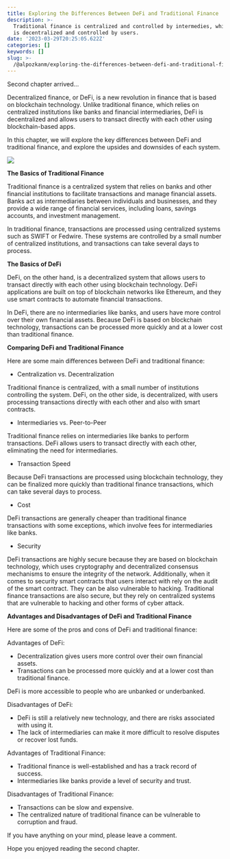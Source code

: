 ```yaml
---
title: Exploring the Differences Between DeFi and Traditional Finance
description: >-
  Traditional finance is centralized and controlled by intermedies, while DeFi
  is decentralized and controlled by users.
date: '2023-03-29T20:25:05.622Z'
categories: []
keywords: []
slug: >-
  /@alpozkanm/exploring-the-differences-between-defi-and-traditional-finance-22e9c8edf0ae
---
```


Second chapter arrived...

Decentralized finance, or DeFi, is a new revolution in finance that is based on blockchain technology. Unlike traditional finance, which relies on centralized institutions like banks and financial intermediaries, DeFi is decentralized and allows users to transact directly with each other using blockchain-based apps.

In this chapter, we will explore the key differences between DeFi and traditional finance, and explore the upsides and downsides of each system.

![](/Users/alpozkan/Documents/nodeprojects/posts/md_1694207836573/img/1__1IUSdP40jRudvW5e1HmM3Q.jpeg)

**The Basics of Traditional Finance**

Traditional finance is a centralized system that relies on banks and other financial institutions to facilitate transactions and manage financial assets. Banks act as intermediaries between individuals and businesses, and they provide a wide range of financial services, including loans, savings accounts, and investment management.

In traditional finance, transactions are processed using centralized systems such as SWIFT or Fedwire. These systems are controlled by a small number of centralized institutions, and transactions can take several days to process.

**The Basics of DeFi**

DeFi, on the other hand, is a decentralized system that allows users to transact directly with each other using blockchain technology. DeFi applications are built on top of blockchain networks like Ethereum, and they use smart contracts to automate financial transactions.

In DeFi, there are no intermediaries like banks, and users have more control over their own financial assets. Because DeFi is based on blockchain technology, transactions can be processed more quickly and at a lower cost than traditional finance.

**Comparing DeFi and Traditional Finance**

Here are some main differences between DeFi and traditional finance:

*   Centralization vs. Decentralization

Traditional finance is centralized, with a small number of institutions controlling the system. DeFi, on the other side, is decentralized, with users processing transactions directly with each other and also with smart contracts.

*   Intermediaries vs. Peer-to-Peer

Traditional finance relies on intermediaries like banks to perform transactions. DeFi allows users to transact directly with each other, eliminating the need for intermediaries.

*   Transaction Speed

Because DeFi transactions are processed using blockchain technology, they can be finalized more quickly than traditional finance transactions, which can take several days to process.

*   Cost

DeFi transactions are generally cheaper than traditional finance transactions with some exceptions, which involve fees for intermediaries like banks.

*   Security

DeFi transactions are highly secure because they are based on blockchain technology, which uses cryptography and decentralized consensus mechanisms to ensure the integrity of the network. Additionally, when it comes to security smart contracts that users interact with rely on the audit of the smart contract. They can be also vulnerable to hacking. Traditional finance transactions are also secure, but they rely on centralized systems that are vulnerable to hacking and other forms of cyber attack.

**Advantages and Disadvantages of DeFi and Traditional Finance**

Here are some of the pros and cons of DeFi and traditional finance:

Advantages of DeFi:

*   Decentralization gives users more control over their own financial assets.
*   Transactions can be processed more quickly and at a lower cost than traditional finance.

DeFi is more accessible to people who are unbanked or underbanked.

Disadvantages of DeFi:

*   DeFi is still a relatively new technology, and there are risks associated with using it.
*   The lack of intermediaries can make it more difficult to resolve disputes or recover lost funds.

Advantages of Traditional Finance:

*   Traditional finance is well-established and has a track record of success.
*   Intermediaries like banks provide a level of security and trust.

Disadvantages of Traditional Finance:

*   Transactions can be slow and expensive.
*   The centralized nature of traditional finance can be vulnerable to corruption and fraud.

If you have anything on your mind, please leave a comment.

Hope you enjoyed reading the second chapter.